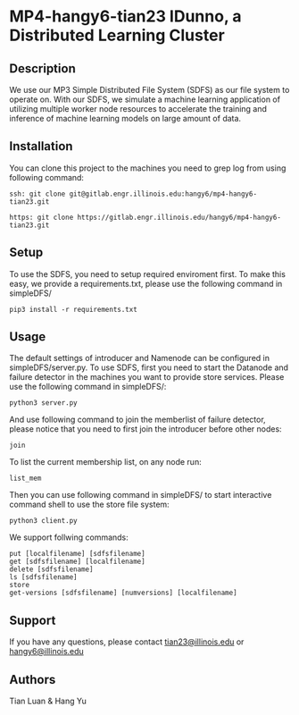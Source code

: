 # MP4-hangy6-tian23 IDunno, a Distributed Learning Cluster

## Description
We use our MP3 Simple Distributed File System (SDFS) as our file system to operate on. With our SDFS, we simulate a machine learning application of utilizing multiple worker node resources to accelerate the training and inference of machine learning models on large amount of data.

## Installation

You can clone this project to the machines you need to grep log from using following command:

```
ssh: git clone git@gitlab.engr.illinois.edu:hangy6/mp4-hangy6-tian23.git
```
```
https: git clone https://gitlab.engr.illinois.edu/hangy6/mp4-hangy6-tian23.git
``` 

## Setup
To use the SDFS, you need to setup required enviroment first. To make this easy, we provide a requirements.txt, please use the following command in simpleDFS/ 

```
pip3 install -r requirements.txt
```

## Usage
The default settings of introducer and Namenode can be configured in simpleDFS/server.py.
To use SDFS, first you need to start the Datanode and failure detector in the machines you want to provide store services. Please use the following command in simpleDFS/:

```
python3 server.py
```

And use following command to join the memberlist of failure detector, please notice that you need to first join the introducer before other nodes:
```
join
```

To list the current membership list, on any node run:
```
list_mem
```

Then you can use following command in simpleDFS/ to start interactive command shell to use the store file system:
```
python3 client.py
```

We support follwing commands:
```
put [localfilename] [sdfsfilename]
get [sdfsfilename] [localfilename]
delete [sdfsfilename]
ls [sdfsfilename]
store
get-versions [sdfsfilename] [numversions] [localfilename]
```

## Support
If you have any questions, please contact tian23@illinois.edu or hangy6@illinois.edu

## Authors 
Tian Luan & Hang Yu

